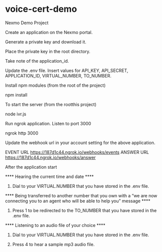 # voice-cert-demo
Nexmo Demo Project

Create an application on the Nexmo portal. 

Generate a private key and download it. 

Place the private key in the root directory. 

Take note of the application_id.

Update the .env file. 
Insert values for 
  API_KEY, 
  API_SECRET,
  APPLICATION_ID, 
  VIRTUAL_NUMBER,
  TO_NUMBER. 

Install npm modules (from the root of the project)

npm install

To start the server (from the rootthis project)

node ivr.js

Run ngrok application. Listen to port 3000

ngrok http 3000

Update the webhook url in your account setting for the above application.

EVENT URL
https://187d1c44.ngrok.io/webhooks/events
ANSWER URL
https://187d1c44.ngrok.io/webhooks/answer


After the application start 

**** Hearing the current time and date ****

1) Dial to your VIRTUAL.NUMBER that you have stored in the .env file.


**** Being transferred to another number that you own with a “we are now connecting you to an agent who will be able to help you” message ****

1) Press 1 to be redirected to the TO_NUMBER that you have stored in the .env file.

**** Listening to an audio file of your choice ****

1) Dial to your VIRTUAL.NUMBER that you have stored in the .env file.

2) Press 4 to hear a sample mp3 audio file.
